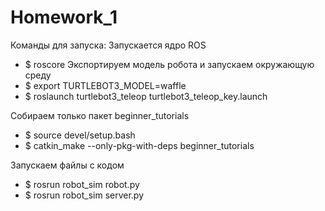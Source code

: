 # Homework_1
Команды для запуска:
Запускается ядро ROS
- $ roscore
Экспортируем модель робота и запускаем окружающую среду
- $ export TURTLEBOT3_MODEL=waffle
- $ roslaunch turtlebot3_teleop turtlebot3_teleop_key.launch

Собираем только пакет beginner_tutorials
- $ source devel/setup.bash
- $ catkin_make --only-pkg-with-deps beginner_tutorials

Запускаем файлы с кодом
- $ rosrun robot_sim robot.py
- $ rosrun robot_sim server.py
